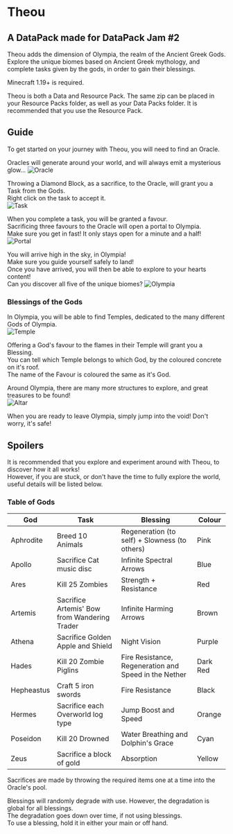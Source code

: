 # Theou
## A DataPack made for DataPack Jam #2

Theou adds the dimension of Olympia, the realm of the Ancient Greek Gods.  
Explore the unique biomes based on Ancient Greek mythology, and complete tasks given by the gods, in order to gain their blessings.  

Minecraft 1.19+ is required.

Theou is both a Data and Resource Pack. The same zip can be placed in your Resource Packs folder, as well as your Data Packs folder.
It is recommended that you use the Resource Pack.

## Guide
To get started on your journey with Theou, you will need to find an Oracle.

Oracles will generate around your world, and will always emit a mysterious glow...
![Oracle](https://i.imgur.com/q5j75pa.jpg)

Throwing a Diamond Block, as a sacrifice, to the Oracle, will grant you a Task from the Gods.  
Right click on the task to accept it.  
![Task](https://i.imgur.com/Wty9Lcg.jpg)

When you complete a task, you will be granted a favour.  
Sacrificing three favours to the Oracle will open a portal to Olympia.  
Make sure you get in fast! It only stays open for a minute and a half!
![Portal](https://i.imgur.com/VtfuUba.jpg)

You will arrive high in the sky, in Olympia!  
Make sure you guide yourself safely to land!  
Once you have arrived, you will then be able to explore to your hearts content!  
Can you discover all five of the unique biomes?
![Olympia](https://i.imgur.com/PMwibTp.jpg)

### Blessings of the Gods
In Olympia, you will be able to find Temples, dedicated to the many different Gods of Olympia.  
![Temple](https://i.imgur.com/sRhkmJM.jpg)

Offering a God's favour to the flames in their Temple will grant you a Blessing.  
You can tell which Temple belongs to which God, by the coloured concrete on it's roof.  
The name of the Favour is coloured the same as it's God.

Around Olympia, there are many more structures to explore, and great treasures to be found!  
![Altar](https://i.imgur.com/fRwrMeK.jpg)

When you are ready to leave Olympia, simply jump into the void! Don't worry, it's safe!

## Spoilers
It is recommended that you explore and experiment around with Theou, to discover how it all works!  
However, if you are stuck, or don't have the time to fully explore the world, useful details will be listed below.  

### Table of Gods
| God | Task | Blessing | Colour |
| --- | ---- | -------- | ------ |
| Aphrodite | Breed 10 Animals | Regeneration (to self) + Slowness (to others) | Pink |
| Apollo | Sacrifice Cat music disc | Infinite Spectral Arrows | Blue |
| Ares | Kill 25 Zombies | Strength + Resistance | Red |
| Artemis | Sacrifice Artemis' Bow from Wandering Trader | Infinite Harming Arrows | Brown |
| Athena | Sacrifice Golden Apple and Shield | Night Vision | Purple |
| Hades | Kill 20 Zombie Piglins | Fire Resistance, Regeneration and Speed in the Nether | Dark Red |
| Hepheastus | Craft 5 iron swords | Fire Resistance | Black |
| Hermes | Sacrifice each Overworld log type | Jump Boost and Speed | Orange |
| Poseidon | Kill 20 Drowned | Water Breathing and Dolphin's Grace | Cyan |
| Zeus | Sacrifice a block of gold | Absorption | Yellow |

Sacrifices are made by throwing the required items one at a time into the Oracle's pool.

Blessings will randomly degrade with use. However, the degradation is global for all blessings.  
The degradation goes down over time, if not using blessings.  
To use a blessing, hold it in either your main or off hand.
